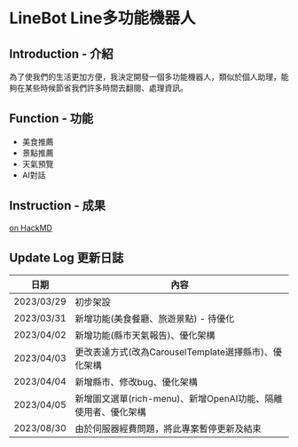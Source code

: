 # LineBot Line多功能機器人


## Introduction - 介紹

為了使我們的生活更加方便，我決定開發一個多功能機器人，類似於個人助理，能夠在某些時候節省我們許多時間去翻閱、處理資訊。

## Function - 功能

* 美食推薦
* 景點推薦
* 天氣預覽
* AI對話

## Instruction - 成果

[on HackMD](https://hackmd.io/sKBqjGFvRa65vC0f3hwopQ?view)

## Update Log 更新日誌

| 日期 | 內容 |
| -------- | -------- |
| 2023/03/29 | 初步架設 |
| 2023/03/31 | 新增功能(美食餐廳、旅遊景點) - 待優化 |
| 2023/04/02 | 新增功能(縣市天氣報告)、優化架構 |
| 2023/04/03 | 更改表達方式(改為CarouselTemplate選擇縣市)、優化架構 |
| 2023/04/04 | 新增縣市、修改bug、優化架構 |
| 2023/04/05 | 新增圖文選單(rich-menu)、新增OpenAI功能、隔離使用者、優化架構 |
| 2023/08/30 | 由於伺服器經費問題，將此專案暫停更新及結束 |





